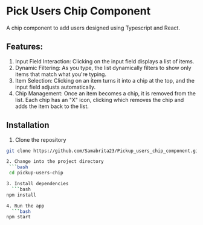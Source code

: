# Pick Users Chip Component

A chip component to add users designed using Typescript and React.

## Features:

1. Input Field Interaction: Clicking on the input field displays a list of items.
2. Dynamic Filtering: As you type, the list dynamically filters to show only items that match what you're typing.
3. Item Selection: Clicking on an item turns it into a chip at the top, and the input field adjusts automatically.
4. Chip Management: Once an item becomes a chip, it is removed from the list. Each chip has an "X" icon, clicking which removes the chip and adds the item back to the list.
   
## Installation 

1. Clone the repository
  ```bash
git clone https://github.com/Samabrita23/Pickup_users_chip_component.git

2. Change into the project directory
   ```bash
   cd pickup-users-chip

3. Install dependencies
    ```bash
npm install

4. Run the app
    ```bash
npm start


